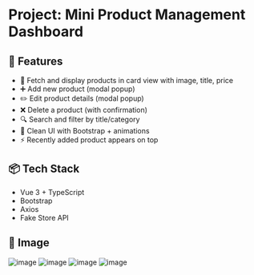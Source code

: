 # Project: Mini Product Management Dashboard

## 🚀 Features

- 🔄 Fetch and display products in card view with image, title, price
- ➕ Add new product (modal popup)
- ✏️ Edit product details (modal popup)
- ❌ Delete a product (with confirmation)
- 🔍 Search and filter by title/category
- 🎨 Clean UI with Bootstrap + animations
- ⚡ Recently added product appears on top

## 📦 Tech Stack

- Vue 3 + TypeScript
- Bootstrap 
- Axios
- Fake Store API

## 📸 Image

![image](https://github.com/user-attachments/assets/1895190d-5efa-4a36-a37b-6acecb59c1e9)
![image](https://github.com/user-attachments/assets/a019d66f-b74a-4ef9-9b7b-a181bee8ae06)
![image](https://github.com/user-attachments/assets/f0ad81b5-91f3-4f44-93da-acd3a54b87ee)
![image](https://github.com/user-attachments/assets/29380652-baa8-485a-b523-b7564ec593e8)





